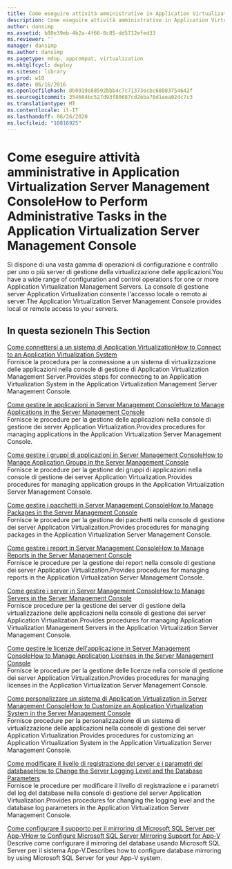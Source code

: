 ```yaml
---
title: Come eseguire attività amministrative in Application Virtualization Server Management Console
description: Come eseguire attività amministrative in Application Virtualization Server Management Console
author: dansimp
ms.assetid: b80e39eb-4b2a-4f66-8c85-dd5712efed33
ms.reviewer: ''
manager: dansimp
ms.author: dansimp
ms.pagetype: mdop, appcompat, virtualization
ms.mktglfcycl: deploy
ms.sitesec: library
ms.prod: w10
ms.date: 06/16/2016
ms.openlocfilehash: 8b0919e88592bbb4c7c71373ecbc68083754642f
ms.sourcegitcommit: 354664bc527d93f80687cd2eba70d1eea024c7c3
ms.translationtype: MT
ms.contentlocale: it-IT
ms.lasthandoff: 06/26/2020
ms.locfileid: "10816925"
---
```

# <span data-ttu-id="fba53-103">Come eseguire attività amministrative in Application Virtualization Server Management Console</span><span class="sxs-lookup"><span data-stu-id="fba53-103">How to Perform Administrative Tasks in the Application Virtualization Server Management Console</span></span>


<span data-ttu-id="fba53-104">Si dispone di una vasta gamma di operazioni di configurazione e controllo per uno o più server di gestione della virtualizzazione delle applicazioni.</span><span class="sxs-lookup"><span data-stu-id="fba53-104">You have a wide range of configuration and control operations for one or more Application Virtualization Management Servers.</span></span> <span data-ttu-id="fba53-105">La console di gestione server Application Virtualization consente l'accesso locale o remoto ai server.</span><span class="sxs-lookup"><span data-stu-id="fba53-105">The Application Virtualization Server Management Console provides local or remote access to your servers.</span></span>

## <span data-ttu-id="fba53-106">In questa sezione</span><span class="sxs-lookup"><span data-stu-id="fba53-106">In This Section</span></span>


<a href="" id="how-to-connect-to-an-application-virtualization-system"></a>[<span data-ttu-id="fba53-107">Come connettersi a un sistema di Application Virtualization</span><span class="sxs-lookup"><span data-stu-id="fba53-107">How to Connect to an Application Virtualization System</span></span>](how-to-connect-to-an-application-virtualization-system.md)  
<span data-ttu-id="fba53-108">Fornisce la procedura per la connessione a un sistema di virtualizzazione delle applicazioni nella console di gestione di Application Virtualization Management Server.</span><span class="sxs-lookup"><span data-stu-id="fba53-108">Provides steps for connecting to an Application Virtualization System in the Application Virtualization Management Server Management Console.</span></span>

<a href="" id="how-to-manage-applications-in-the-server-management-console"></a>[<span data-ttu-id="fba53-109">Come gestire le applicazioni in Server Management Console</span><span class="sxs-lookup"><span data-stu-id="fba53-109">How to Manage Applications in the Server Management Console</span></span>](how-to-manage-applications-in-the-server-management-console.md)  
<span data-ttu-id="fba53-110">Fornisce le procedure per la gestione delle applicazioni nella console di gestione dei server Application Virtualization.</span><span class="sxs-lookup"><span data-stu-id="fba53-110">Provides procedures for managing applications in the Application Virtualization Server Management Console.</span></span>

<a href="" id="how-to-manage-application-groups-in-the-server-management-console"></a>[<span data-ttu-id="fba53-111">Come gestire i gruppi di applicazioni in Server Management Console</span><span class="sxs-lookup"><span data-stu-id="fba53-111">How to Manage Application Groups in the Server Management Console</span></span>](how-to-manage-application-groups-in-the-server-management-console.md)  
<span data-ttu-id="fba53-112">Fornisce le procedure per la gestione dei gruppi di applicazioni nella console di gestione dei server Application Virtualization.</span><span class="sxs-lookup"><span data-stu-id="fba53-112">Provides procedures for managing application groups in the Application Virtualization Server Management Console.</span></span>

<a href="" id="how-to-manage-packages-in-the-server-management-console"></a>[<span data-ttu-id="fba53-113">Come gestire i pacchetti in Server Management Console</span><span class="sxs-lookup"><span data-stu-id="fba53-113">How to Manage Packages in the Server Management Console</span></span>](how-to-manage-packages-in-the-server-management-console.md)  
<span data-ttu-id="fba53-114">Fornisce le procedure per la gestione dei pacchetti nella console di gestione dei server Application Virtualization.</span><span class="sxs-lookup"><span data-stu-id="fba53-114">Provides procedures for managing packages in the Application Virtualization Server Management Console.</span></span>

<a href="" id="how-to-manage-reports-in-the-server-management-console"></a>[<span data-ttu-id="fba53-115">Come gestire i report in Server Management Console</span><span class="sxs-lookup"><span data-stu-id="fba53-115">How to Manage Reports in the Server Management Console</span></span>](how-to-manage-reports-in-the-server-management-console.md)  
<span data-ttu-id="fba53-116">Fornisce le procedure per la gestione dei report nella console di gestione dei server Application Virtualization.</span><span class="sxs-lookup"><span data-stu-id="fba53-116">Provides procedures for managing reports in the Application Virtualization Server Management Console.</span></span>

<a href="" id="how-to-manage-servers-in-the-server-management-console"></a>[<span data-ttu-id="fba53-117">Come gestire i server in Server Management Console</span><span class="sxs-lookup"><span data-stu-id="fba53-117">How to Manage Servers in the Server Management Console</span></span>](how-to-manage-servers-in-the-server-management-console.md)  
<span data-ttu-id="fba53-118">Fornisce procedure per la gestione dei server di gestione della virtualizzazione delle applicazioni nella console di gestione dei server Application Virtualization.</span><span class="sxs-lookup"><span data-stu-id="fba53-118">Provides procedures for managing Application Virtualization Management Servers in the Application Virtualization Server Management Console.</span></span>

<a href="" id="how-to-manage-application-licenses-in-the-server-management-console"></a>[<span data-ttu-id="fba53-119">Come gestire le licenze dell'applicazione in Server Management Console</span><span class="sxs-lookup"><span data-stu-id="fba53-119">How to Manage Application Licenses in the Server Management Console</span></span>](how-to-manage-application-licenses-in-the-server-management-console.md)  
<span data-ttu-id="fba53-120">Fornisce le procedure per la gestione delle licenze nella console di gestione dei server Application Virtualization.</span><span class="sxs-lookup"><span data-stu-id="fba53-120">Provides procedures for managing licenses in the Application Virtualization Server Management Console.</span></span>

<a href="" id="how-to-customize-an-application-virtualization-system-in-the-server-management-console"></a>[<span data-ttu-id="fba53-121">Come personalizzare un sistema di Application Virtualization in Server Management Console</span><span class="sxs-lookup"><span data-stu-id="fba53-121">How to Customize an Application Virtualization System in the Server Management Console</span></span>](how-to-customize-an-application-virtualization-system-in-the-server-management-console.md)  
<span data-ttu-id="fba53-122">Fornisce procedure per la personalizzazione di un sistema di virtualizzazione delle applicazioni nella console di gestione dei server Application Virtualization.</span><span class="sxs-lookup"><span data-stu-id="fba53-122">Provides procedures for customizing an Application Virtualization System in the Application Virtualization Server Management Console.</span></span>

<a href="" id="how-to-change-the-server-logging-level-and-the-database-parameters"></a>[<span data-ttu-id="fba53-123">Come modificare il livello di registrazione del server e i parametri del database</span><span class="sxs-lookup"><span data-stu-id="fba53-123">How to Change the Server Logging Level and the Database Parameters</span></span>](how-to-change-the-server-logging-level-and-the-database-parameters.md)  
<span data-ttu-id="fba53-124">Fornisce le procedure per modificare il livello di registrazione e i parametri del log del database nella console di gestione del server Application Virtualization.</span><span class="sxs-lookup"><span data-stu-id="fba53-124">Provides procedures for changing the logging level and the database log parameters in the Application Virtualization Server Management Console.</span></span>

<a href="" id="how-to-configure-microsoft-sql-server-mirroring-support-for-app-v"></a>[<span data-ttu-id="fba53-125">Come configurare il supporto per il mirroring di Microsoft SQL Server per App-V</span><span class="sxs-lookup"><span data-stu-id="fba53-125">How to Configure Microsoft SQL Server Mirroring Support for App-V</span></span>](how-to-configure-microsoft-sql-server-mirroring-support-for-app-v.md)  
<span data-ttu-id="fba53-126">Descrive come configurare il mirroring del database usando Microsoft SQL Server per il sistema App-V.</span><span class="sxs-lookup"><span data-stu-id="fba53-126">Describes how to configure database mirroring by using Microsoft SQL Server for your App-V system.</span></span>

 

 






